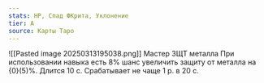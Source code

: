 ```yaml
---
stats: HP, Спад ФКрита, Уклонение
tier: A
source: Карты Таро
---
```

![[Pasted image 20250313195038.png]]
Мастер ЗЩТ металла
При использовании навыка есть 8% шанс увеличить защиту от металла на {0}(5)%. Длится 10 с. Срабатывает не чаще 1 р. в 20 с.
